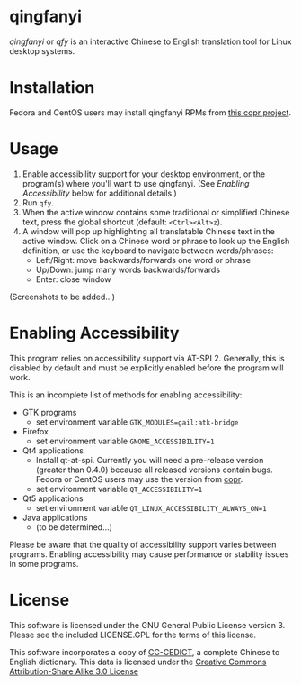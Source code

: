 qingfanyi
=========

*qingfanyi* or *qfy* is an interactive Chinese to English translation
tool for Linux desktop systems.

Installation
============

Fedora and CentOS users may install qingfanyi RPMs from
[this copr project](https://copr.fedorainfracloud.org/coprs/rohanpm/qingfanyi/).

Usage
=====

1. Enable accessibility support for your desktop environment, or the
   program(s) where you'll want to use qingfanyi.
   (See *Enabling Accessibility* below for additional details.)
2. Run `qfy`.
3. When the active window contains some traditional or simplified
   Chinese text, press the global shortcut (default: `<Ctrl><Alt>z`).
4. A window will pop up highlighting all translatable Chinese text in
   the active window. Click on a Chinese word or phrase to look up the
   English definition, or use the keyboard to navigate between
   words/phrases:
    - Left/Right: move backwards/forwards one word or phrase
    - Up/Down: jump many words backwards/forwards
    - Enter: close window

(Screenshots to be added...)

Enabling Accessibility
======================

This program relies on accessibility support via AT-SPI 2.
Generally, this is disabled by default and must be explicitly enabled
before the program will work.

This is an incomplete list of methods for enabling accessibility:

- GTK programs
    - set environment variable `GTK_MODULES=gail:atk-bridge`
- Firefox
    - set environment variable `GNOME_ACCESSIBILITY=1`
- Qt4 applications
    - Install qt-at-spi. Currently you will need a pre-release version
      (greater than 0.4.0) because all released versions contain bugs.
      Fedora or CentOS users may use the version from
      [copr](https://copr.fedorainfracloud.org/coprs/rohanpm/qingfanyi/).
    - set environment variable `QT_ACCESSIBILITY=1`
- Qt5 applications
    - set environment variable `QT_LINUX_ACCESSIBILITY_ALWAYS_ON=1`
- Java applications
    - (to be determined...)

Please be aware that the quality of accessibility support varies between
programs. Enabling accessibility may cause performance or stability
issues in some programs.

License
=======

This software is licensed under the GNU General Public License version
3. Please see the included LICENSE.GPL for the terms of this license.

This software incorporates a copy of
[CC-CEDICT](http://www.mdbg.net/chindict/chindict.php?page=cc-cedict),
a complete Chinese to English dictionary. This data is licensed under
the
[Creative Commons Attribution-Share Alike 3.0 License](http://creativecommons.org/licenses/by-sa/3.0/)